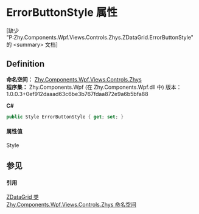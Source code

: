 # ErrorButtonStyle 属性


\[缺少 "P:Zhy.Components.Wpf.Views.Controls.Zhys.ZDataGrid.ErrorButtonStyle" 的 &lt;summary&gt; 文档\]



## Definition
**命名空间：** <a href="N_Zhy_Components_Wpf_Views_Controls_Zhys.md">Zhy.Components.Wpf.Views.Controls.Zhys</a>  
**程序集：** Zhy.Components.Wpf (在 Zhy.Components.Wpf.dll 中) 版本：1.0.0.3+0ef912daaad63c6be3b767fdaa872e9a6b5bfa88

**C#**
``` C#
public Style ErrorButtonStyle { get; set; }
```



#### 属性值
Style

## 参见


#### 引用
<a href="T_Zhy_Components_Wpf_Views_Controls_Zhys_ZDataGrid.md">ZDataGrid 类</a>  
<a href="N_Zhy_Components_Wpf_Views_Controls_Zhys.md">Zhy.Components.Wpf.Views.Controls.Zhys 命名空间</a>  
